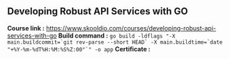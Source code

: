 ## Developing Robust API Services with GO

**Course link :** https://www.skooldio.com/courses/developing-robust-api-services-with-go
**Build command :** ``go build -ldflags "-X main.buildcommit=`git rev-parse --short HEAD` -X main.buildtime=`date "+%Y-%m-%dT%H:%M:%S%Z:00"`" -o app``
**Certificate :**